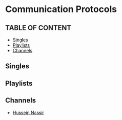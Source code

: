 # Communication Protocols

## TABLE OF CONTENT
- [Singles](#Singles)
- [Playlists](#Playlists)
- [Channels](#Channels)

## Singles

## Playlists

## Channels
- [Hussein Nassir](https://www.youtube.com/@hnasr)

